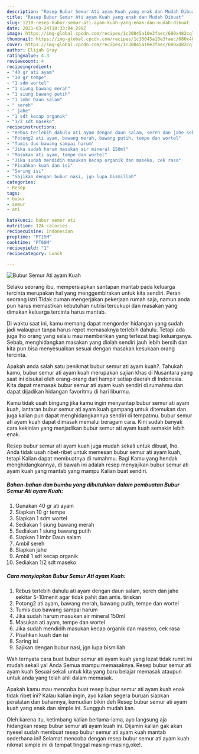 ```yaml
---
description: "Resep Bubur Semur Ati ayam Kuah yang enak dan Mudah Dibuat"
title: "Resep Bubur Semur Ati ayam Kuah yang enak dan Mudah Dibuat"
slug: 1210-resep-bubur-semur-ati-ayam-kuah-yang-enak-dan-mudah-dibuat
date: 2021-03-24T18:33:04.299Z
image: https://img-global.cpcdn.com/recipes/1c30045a10e3faec/680x482cq70/bubur-semur-ati-ayam-kuah-foto-resep-utama.jpg
thumbnail: https://img-global.cpcdn.com/recipes/1c30045a10e3faec/680x482cq70/bubur-semur-ati-ayam-kuah-foto-resep-utama.jpg
cover: https://img-global.cpcdn.com/recipes/1c30045a10e3faec/680x482cq70/bubur-semur-ati-ayam-kuah-foto-resep-utama.jpg
author: Elijah Gray
ratingvalue: 4.3
reviewcount: 4
recipeingredient:
- "40 gr ati ayam"
- "10 gr tempe"
- "1 sdm wortel"
- "1 siung bawang merah"
- "1 siung bawang putih"
- "1 lmbr Daun salam"
- " sereh"
- " jahe"
- "1 sdt kecap organik"
- "1/2 sdt maseko"
recipeinstructions:
- "Rebus terlebih dahulu ati ayam dengan daun salam, sereh dan jahe sekitar 5-10menit agar tidak pahit dan amis. tiriskan"
- "Potong2 ati ayam, bawang merah, bawang putih, tempe dan wortel"
- "Tumis duo bawang sampai harum"
- "Jika sudah harum masukan air mineral 150ml"
- "Masukan ati ayam, tempe dan wortel"
- "Jika sudah mendidih masukan kecap organik dan maseko, cek rasa"
- "Pisahkan kuah dan isi"
- "Saring isi"
- "Sajikan dengan bubur nasi, jgn lupa bismillah"
categories:
- Resep
tags:
- bubur
- semur
- ati

katakunci: bubur semur ati 
nutrition: 124 calories
recipecuisine: Indonesian
preptime: "PT15M"
cooktime: "PT60M"
recipeyield: "1"
recipecategory: Lunch

---
```



![Bubur Semur Ati ayam Kuah](https://img-global.cpcdn.com/recipes/1c30045a10e3faec/680x482cq70/bubur-semur-ati-ayam-kuah-foto-resep-utama.jpg)

Selaku seorang ibu, mempersiapkan santapan mantab pada keluarga tercinta merupakan hal yang menggembirakan untuk kita sendiri. Peran seorang istri Tidak cuman mengerjakan pekerjaan rumah saja, namun anda pun harus memastikan kebutuhan nutrisi tercukupi dan masakan yang dimakan keluarga tercinta harus mantab.

Di waktu  saat ini, kamu memang dapat mengorder hidangan yang sudah jadi walaupun tanpa harus repot memasaknya terlebih dahulu. Tetapi ada juga lho orang yang selalu mau memberikan yang terlezat bagi keluarganya. Sebab, menghidangkan masakan yang diolah sendiri jauh lebih bersih dan kita pun bisa menyesuaikan sesuai dengan masakan kesukaan orang tercinta. 



Apakah anda salah satu penikmat bubur semur ati ayam kuah?. Tahukah kamu, bubur semur ati ayam kuah merupakan sajian khas di Nusantara yang saat ini disukai oleh orang-orang dari hampir setiap daerah di Indonesia. Kita dapat memasak bubur semur ati ayam kuah sendiri di rumahmu dan dapat dijadikan hidangan favoritmu di hari liburmu.

Kamu tidak usah bingung jika kamu ingin menyantap bubur semur ati ayam kuah, lantaran bubur semur ati ayam kuah gampang untuk ditemukan dan juga kalian pun dapat menghidangkannya sendiri di tempatmu. bubur semur ati ayam kuah dapat dimasak memalui beragam cara. Kini sudah banyak cara kekinian yang menjadikan bubur semur ati ayam kuah semakin lebih enak.

Resep bubur semur ati ayam kuah juga mudah sekali untuk dibuat, lho. Anda tidak usah ribet-ribet untuk memesan bubur semur ati ayam kuah, tetapi Kalian dapat membuatnya di rumahmu. Bagi Kamu yang hendak menghidangkannya, di bawah ini adalah resep menyajikan bubur semur ati ayam kuah yang mantab yang mampu Kalian buat sendiri.

<!--inarticleads1-->

##### Bahan-bahan dan bumbu yang dibutuhkan dalam pembuatan Bubur Semur Ati ayam Kuah:

1. Gunakan 40 gr ati ayam
1. Siapkan 10 gr tempe
1. Siapkan 1 sdm wortel
1. Sediakan 1 siung bawang merah
1. Sediakan 1 siung bawang putih
1. Siapkan 1 lmbr Daun salam
1. Ambil  sereh
1. Siapkan  jahe
1. Ambil 1 sdt kecap organik
1. Sediakan 1/2 sdt maseko




<!--inarticleads2-->

##### Cara menyiapkan Bubur Semur Ati ayam Kuah:

1. Rebus terlebih dahulu ati ayam dengan daun salam, sereh dan jahe sekitar 5-10menit agar tidak pahit dan amis. tiriskan
1. Potong2 ati ayam, bawang merah, bawang putih, tempe dan wortel
1. Tumis duo bawang sampai harum
1. Jika sudah harum masukan air mineral 150ml
1. Masukan ati ayam, tempe dan wortel
1. Jika sudah mendidih masukan kecap organik dan maseko, cek rasa
1. Pisahkan kuah dan isi
1. Saring isi
1. Sajikan dengan bubur nasi, jgn lupa bismillah




Wah ternyata cara buat bubur semur ati ayam kuah yang lezat tidak rumit ini mudah sekali ya! Anda Semua mampu memasaknya. Resep bubur semur ati ayam kuah Sesuai sekali untuk kita yang baru belajar memasak ataupun untuk anda yang telah ahli dalam memasak.

Apakah kamu mau mencoba buat resep bubur semur ati ayam kuah enak tidak ribet ini? Kalau kalian ingin, ayo kalian segera buruan siapkan peralatan dan bahannya, kemudian bikin deh Resep bubur semur ati ayam kuah yang enak dan simple ini. Sungguh mudah kan. 

Oleh karena itu, ketimbang kalian berlama-lama, ayo langsung aja hidangkan resep bubur semur ati ayam kuah ini. Dijamin kalian gak akan nyesel sudah membuat resep bubur semur ati ayam kuah mantab sederhana ini! Selamat mencoba dengan resep bubur semur ati ayam kuah nikmat simple ini di tempat tinggal masing-masing,oke!.

